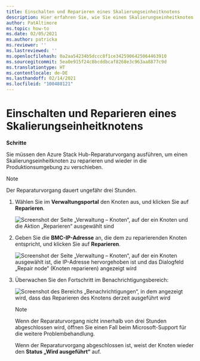 ```yaml
---
title: Einschalten und Reparieren eines Skalierungseinheitknotens
description: Hier erfahren Sie, wie Sie einen Skalierungseinheitknoten einschalten und reparieren.
author: PatAltimore
ms.topic: how-to
ms.date: 02/05/2021
ms.author: patricka
ms.reviewer: ''
ms.lastreviewed: ''
ms.openlocfilehash: 0a2aa54234b5dccc8f1ce3425906425064463910
ms.sourcegitcommit: 5ea0e915f24c8bcddbcaf8268e3c963aa8877c9d
ms.translationtype: HT
ms.contentlocale: de-DE
ms.lasthandoff: 02/14/2021
ms.locfileid: "100488121"
---
```

# <a name="powering-on-and-repairing-a-scale-unit-node"></a>Einschalten und Reparieren eines Skalierungseinheitknotens

**Schritte**

Sie müssen den Azure Stack Hub-Reparaturvorgang ausführen, um einen Skalierungseinheitknoten zu reparieren und wieder in die Produktionsumgebung zu verschieben.

> [!NOTE]
> Der Reparaturvorgang dauert ungefähr drei Stunden.

1.  Wählen Sie im **Verwaltungsportal** den Knoten aus, und klicken Sie auf **Reparieren**.

    ![Screenshot der Seite „Verwaltung – Knoten“, auf der ein Knoten und die Aktion „Reparieren“ ausgewählt sind](media/image-52.png)

1.  Geben Sie die **BMC-IP-Adresse** an, die dem zu reparierenden Knoten entspricht, und klicken Sie auf **Reparieren**.

    ![Screenshot der Seite „Verwaltung – Knoten“, auf der ein Knoten ausgewählt ist, die IP-Adresse hervorgehoben ist und das Dialogfeld „Repair node“ (Knoten reparieren) angezeigt wird](media/image-53.png)

1.  Überwachen Sie den Fortschritt im Benachrichtigungsbereich:

    ![Screenshot des Bereichs „Benachrichtigungen“, in dem angezeigt wird, dass das Reparieren des Knotens derzeit ausgeführt wird](media/image-54.png)
    
    
    > [!NOTE]
    > Wenn der Reparaturvorgang nicht innerhalb von drei Stunden abgeschlossen wird, öffnen Sie einen Fall beim Microsoft-Support für die weitere Problembehandlung.
    
    Wenn der Reparaturvorgang abgeschlossen ist, weist der Knoten wieder den **Status „Wird ausgeführt“** auf.
    

